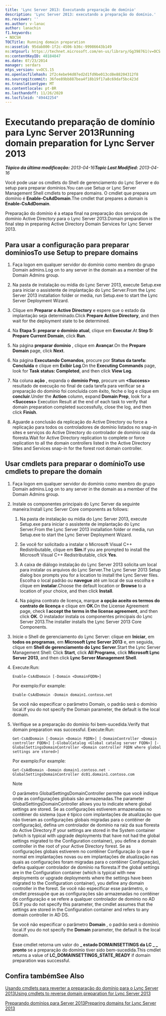 ```yaml
---
title: 'Lync Server 2013: Executando preparação de domínio'
description: 'Lync Server 2013: executando a preparação do domínio.'
ms.reviewer: ''
ms.author: v-lanac
author: lanachin
f1.keywords:
- NOCSH
TOCTitle: Running domain preparation
ms:assetid: 95dab800-1f2c-4506-b36c-99986643b149
ms:mtpsurl: https://technet.microsoft.com/en-us/library/Gg398761(v=OCS.15)
ms:contentKeyID: 48184847
ms.date: 07/23/2014
manager: serdars
mtps_version: v=OCS.15
ms.openlocfilehash: 2f2c4ebe94d07ed2d1fd9be013cd8e88204312f8
ms.sourcegitcommit: 36fee89bb887bea4f18b19f17a8c69daf5bc423d
ms.translationtype: MT
ms.contentlocale: pt-BR
ms.lasthandoff: 11/26/2020
ms.locfileid: "49442254"
---
```

# <a name="running-domain-preparation-for-lync-server-2013"></a><span data-ttu-id="2eec1-103">Executando preparação de domínio para Lync Server 2013</span><span class="sxs-lookup"><span data-stu-id="2eec1-103">Running domain preparation for Lync Server 2013</span></span>

<div data-xmlns="http://www.w3.org/1999/xhtml">

<div class="topic" data-xmlns="http://www.w3.org/1999/xhtml" data-msxsl="urn:schemas-microsoft-com:xslt" data-cs="https://msdn.microsoft.com/">

<div data-asp="https://msdn2.microsoft.com/asp">



</div>

<div id="mainSection">

<div id="mainBody"><span data-ttu-id="2eec1-104">

<span> </span></span><span class="sxs-lookup"><span data-stu-id="2eec1-104">

<span> </span></span></span>

<span data-ttu-id="2eec1-105">_**Tópico da última modificação:** 2013-04-16_</span><span class="sxs-lookup"><span data-stu-id="2eec1-105">_**Topic Last Modified:** 2013-04-16_</span></span>

<span data-ttu-id="2eec1-106">Você pode usar os cmdlets do Shell de gerenciamento do Lync Server e do setup para preparar domínios.</span><span class="sxs-lookup"><span data-stu-id="2eec1-106">You can use Setup or Lync Server Management Shell cmdlets to prepare domains.</span></span> <span data-ttu-id="2eec1-107">O cmdlet que prepara um domínio é **Enable-CsAdDomain**.</span><span class="sxs-lookup"><span data-stu-id="2eec1-107">The cmdlet that prepares a domain is **Enable-CsAdDomain**.</span></span>

<span data-ttu-id="2eec1-108">Preparação do domínio é a etapa final na preparação dos serviços de domínio Active Directory para o Lync Server 2013.</span><span class="sxs-lookup"><span data-stu-id="2eec1-108">Domain preparation is the final step in preparing Active Directory Domain Services for Lync Server 2013.</span></span>

<div>

## <a name="to-use-setup-to-prepare-domains"></a><span data-ttu-id="2eec1-109">Para usar a configuração para preparar domínios</span><span class="sxs-lookup"><span data-stu-id="2eec1-109">To use Setup to prepare domains</span></span>

1.  <span data-ttu-id="2eec1-110">Faça logon em qualquer servidor do domínio como membro do grupo Domain admins.</span><span class="sxs-lookup"><span data-stu-id="2eec1-110">Log on to any server in the domain as a member of the Domain Admins group.</span></span>

2.  <span data-ttu-id="2eec1-111">Na pasta de instalação ou mídia do Lync Server 2013, execute Setup.exe para iniciar o assistente de implantação do Lync Server.</span><span class="sxs-lookup"><span data-stu-id="2eec1-111">From the Lync Server 2013 installation folder or media, run Setup.exe to start the Lync Server Deployment Wizard.</span></span>

3.  <span data-ttu-id="2eec1-112">Clique em **Preparar o Active Directory** e espere que o estado da implantação seja determinado.</span><span class="sxs-lookup"><span data-stu-id="2eec1-112">Click **Prepare Active Directory**, and then wait for the deployment state to be determined.</span></span>

4.  <span data-ttu-id="2eec1-113">Na **Etapa 5: preparar o domínio atual**, clique em **Executar**.</span><span class="sxs-lookup"><span data-stu-id="2eec1-113">At **Step 5: Prepare Current Domain**, click **Run**.</span></span>

5.  <span data-ttu-id="2eec1-114">Na página **preparar domínio** , clique em **Avançar**.</span><span class="sxs-lookup"><span data-stu-id="2eec1-114">On the **Prepare Domain** page, click **Next**.</span></span>

6.  <span data-ttu-id="2eec1-115">Na página **Executando Comandos**, procure por **Status da tarefa: Concluída** e clique em **Exibir Log**.</span><span class="sxs-lookup"><span data-stu-id="2eec1-115">On the **Executing Commands** page, look for **Task status: Completed**, and then click **View Log**.</span></span>

7.  <span data-ttu-id="2eec1-116">Na coluna **ação** , expanda o **domínio Prep**, procure um **\<Success\>** resultado de execução no final de cada tarefa para verificar se a preparação do domínio foi concluída com êxito, feche o log e clique em **concluir**.</span><span class="sxs-lookup"><span data-stu-id="2eec1-116">Under the **Action** column, expand **Domain Prep**, look for a **\<Success\>** Execution Result at the end of each task to verify that domain preparation completed successfully, close the log, and then click **Finish**.</span></span>

8.  <span data-ttu-id="2eec1-117">Aguarde a conclusão da replicação do Active Directory ou force a replicação para todos os controladores de domínio listados no snap-in sites e serviços do Active Directory do controlador de domínio raiz da floresta.</span><span class="sxs-lookup"><span data-stu-id="2eec1-117">Wait for Active Directory replication to complete or force replication to all the domain controllers listed in the Active Directory Sites and Services snap-in for the forest root domain controller.</span></span>

</div>

<div>

## <a name="to-use-cmdlets-to-prepare-the-domain"></a><span data-ttu-id="2eec1-118">Usar cmdlets para preparar o domínio</span><span class="sxs-lookup"><span data-stu-id="2eec1-118">To use cmdlets to prepare the domain</span></span>

1.  <span data-ttu-id="2eec1-119">Faça logon em qualquer servidor do domínio como membro do grupo Domain admins.</span><span class="sxs-lookup"><span data-stu-id="2eec1-119">Log on to any server in the domain as a member of the Domain Admins group.</span></span>

2.  <span data-ttu-id="2eec1-120">Instale os componentes principais do Lync Server da seguinte maneira:</span><span class="sxs-lookup"><span data-stu-id="2eec1-120">Install Lync Server Core components as follows:</span></span>
    
    1.  <span data-ttu-id="2eec1-121">Na pasta de instalação ou mídia do Lync Server 2013, execute Setup.exe para iniciar o assistente de implantação do Lync Server.</span><span class="sxs-lookup"><span data-stu-id="2eec1-121">From the Lync Server 2013 installation folder or media, run Setup.exe to start the Lync Server Deployment Wizard.</span></span>
    
    2.  <span data-ttu-id="2eec1-122">Se você for solicitado a instalar o Microsoft Visual C++ Redistributable, clique em **Sim**.</span><span class="sxs-lookup"><span data-stu-id="2eec1-122">If you are prompted to install the Microsoft Visual C++ Redistributable, click **Yes**.</span></span>
    
    3.  <span data-ttu-id="2eec1-123">A caixa de diálogo instalação do Lync Server 2013 solicita um local para instalar os arquivos do Lync Server.</span><span class="sxs-lookup"><span data-stu-id="2eec1-123">The Lync Server 2013 Setup dialog box prompts you for a location to install the Lync Server files.</span></span> <span data-ttu-id="2eec1-124">Escolha o local padrão ou **navegue** até um local de sua escolha e clique em **instalar**.</span><span class="sxs-lookup"><span data-stu-id="2eec1-124">Choose the default location or **Browse** to a location of your choice, and then click **Install**.</span></span>
    
    4.  <span data-ttu-id="2eec1-125">Na página contrato de licença, marque **a opção aceito os termos do contrato de licença** e clique em **OK**.</span><span class="sxs-lookup"><span data-stu-id="2eec1-125">On the License Agreement page, check **I accept the terms in the license agreement**, and then click **OK**.</span></span> <span data-ttu-id="2eec1-126">O instalador instala os componentes principais do Lync Server 2013.</span><span class="sxs-lookup"><span data-stu-id="2eec1-126">The installer installs the Lync Server 2013 Core Components.</span></span>

3.  <span data-ttu-id="2eec1-127">Inicie o Shell de gerenciamento do Lync Server: clique em **Iniciar**, em **todos os programas**, em **Microsoft Lync Server 2013** e, em seguida, clique em **Shell de gerenciamento do Lync Server**.</span><span class="sxs-lookup"><span data-stu-id="2eec1-127">Start the Lync Server Management Shell: Click **Start**, click **All Programs**, click **Microsoft Lync Server 2013**, and then click **Lync Server Management Shell**.</span></span>

4.  <span data-ttu-id="2eec1-128">Execute:</span><span class="sxs-lookup"><span data-stu-id="2eec1-128">Run:</span></span>
    
        Enable-CsAdDomain [-Domain <DomainFQDN>] 
    
    <span data-ttu-id="2eec1-129">Por exemplo:</span><span class="sxs-lookup"><span data-stu-id="2eec1-129">For example:</span></span>
    
        Enable-CsAdDomain -Domain domain1.contoso.net 
    
    <span data-ttu-id="2eec1-130">Se você não especificar o parâmetro Domain, o padrão será o domínio local.</span><span class="sxs-lookup"><span data-stu-id="2eec1-130">If you do not specify the Domain parameter, the default is the local domain.</span></span>

5.  <span data-ttu-id="2eec1-131">Verifique se a preparação do domínio foi bem-sucedida.</span><span class="sxs-lookup"><span data-stu-id="2eec1-131">Verify that domain preparation was successful.</span></span> <span data-ttu-id="2eec1-132">Execute:</span><span class="sxs-lookup"><span data-stu-id="2eec1-132">Run:</span></span>
    
        Get-CsAdDomain [-Domain <Domain FQDN>] [-DomainController <Domain controller FQDN>] [-GlobalCatalog <Global catalog server FQDN>] [-GlobalSettingsDomainController <Domain controller FQDN where global settings are stored>] 
    
    <span data-ttu-id="2eec1-133">Por exemplo:</span><span class="sxs-lookup"><span data-stu-id="2eec1-133">For example:</span></span>
    
        Get-CsAdDomain -Domain domain1.contoso.net -GlobalSettingsDomainController dc01.domain1.contoso.com
    
    <div>
    

    > [!NOTE]  
    > <span data-ttu-id="2eec1-134">O parâmetro GlobalSettingsDomainController permite que você indique onde as configurações globais são armazenadas.</span><span class="sxs-lookup"><span data-stu-id="2eec1-134">The parameter GlobalSettingsDomainController allows you to indicate where global settings are stored.</span></span> <span data-ttu-id="2eec1-135">Se as configurações estiverem armazenadas no contêiner do sistema (que é típico com implantações de atualização que não tiveram as configurações globais migradas para o contêiner de configuração), defina um controlador de domínio na raiz da sua floresta do Active Directory.</span><span class="sxs-lookup"><span data-stu-id="2eec1-135">If your settings are stored in the System container (which is typical with upgrade deployments that have not had the global settings migrated to the Configuration container), you define a domain controller in the root of your Active Directory forest.</span></span> <span data-ttu-id="2eec1-136">Se as configurações globais estiverem no contêiner Configuração (o que é normal em implantações novas ou em implantações de atualização nas quais as configurações foram migradas para o contêiner Configuração), defina qualquer controlador de domínio na floresta.</span><span class="sxs-lookup"><span data-stu-id="2eec1-136">If the global settings are in the Configuration container (which is typical with new deployments or upgrade deployments where the settings have been migrated to the Configuration container), you define any domain controller in the forest.</span></span> <span data-ttu-id="2eec1-137">Se você não especificar esse parâmetro, o cmdlet pressupõe que as configurações são armazenadas no contêiner de configuração e se refere a qualquer controlador de domínio no AD &nbsp; DS.</span><span class="sxs-lookup"><span data-stu-id="2eec1-137">If you do not specify this parameter, the cmdlet assumes that the settings are stored in the Configuration container and refers to any domain controller in AD&nbsp;DS.</span></span>

    
    </div>
    
    <span data-ttu-id="2eec1-138">Se você não especificar o parâmetro **Domain** , o padrão será o domínio local.</span><span class="sxs-lookup"><span data-stu-id="2eec1-138">If you do not specify the **Domain** parameter, the default is the local domain.</span></span>
    
    <span data-ttu-id="2eec1-139">Esse cmdlet retorna um valor do **\_ estado DOMAINSETTINGS da LC \_ \_ pronto** se a preparação do domínio tiver sido bem-sucedida.</span><span class="sxs-lookup"><span data-stu-id="2eec1-139">This cmdlet returns a value of **LC\_DOMAINSETTINGS\_STATE\_READY** if domain preparation was successful.</span></span>

</div>

<div>

## <a name="see-also"></a><span data-ttu-id="2eec1-140">Confira também</span><span class="sxs-lookup"><span data-stu-id="2eec1-140">See Also</span></span>


[<span data-ttu-id="2eec1-141">Usando cmdlets para reverter a preparação do domínio para o Lync Server 2013</span><span class="sxs-lookup"><span data-stu-id="2eec1-141">Using cmdlets to reverse domain preparation for Lync Server 2013</span></span>](lync-server-2013-using-cmdlets-to-reverse-domain-preparation.md)  


[<span data-ttu-id="2eec1-142">Preparando domínios para Server 2013</span><span class="sxs-lookup"><span data-stu-id="2eec1-142">Preparing domains for Lync Server 2013</span></span>](lync-server-2013-preparing-domains.md)  
  

<span data-ttu-id="2eec1-143"></div>

</div>

<span> </span>

</div>

</div>

</span><span class="sxs-lookup"><span data-stu-id="2eec1-143"></div>

</div>

<span> </span>

</div>

</div>

</span></span></div>

